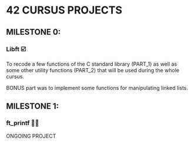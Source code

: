 # 42 CURSUS PROJECTS

## MILESTONE 0:
### Libft ☑️
To recode a few functions of the C standard library (PART_1) as well as some other utility functions (PART_2) that will be used during the whole cursus.

BONUS part was to implement some functions for manipulating linked lists.

## MILESTONE 1:
### ft_printf 🧑‍💻
ONGOING PROJECT
 		
